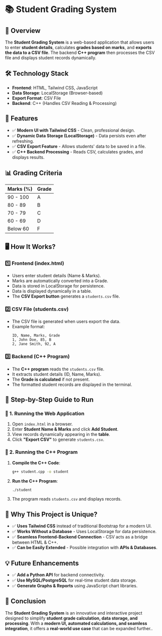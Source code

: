 # 📚 Student Grading System

## **🔹 Overview**
The **Student Grading System** is a web-based application that allows users to enter **student details**, calculates **grades based on marks**, and **exports the data to a CSV file**. The backend **C++ program** then processes the CSV file and displays student records dynamically.

## **🛠️ Technology Stack**
- **Frontend**: HTML, Tailwind CSS, JavaScript  
- **Data Storage**: LocalStorage (Browser-based)  
- **Export Format**: CSV File  
- **Backend**: C++ (Handles CSV Reading & Processing)  

## **🚀 Features**
- ✅ **Modern UI with Tailwind CSS** - Clean, professional design.  
- ✅ **Dynamic Data Storage (LocalStorage)** - Data persists even after refreshing.  
- ✅ **CSV Export Feature** - Allows students' data to be saved in a file.  
- ✅ **C++ Backend Processing** - Reads CSV, calculates grades, and displays results.  

## **📊 Grading Criteria**
| **Marks (%)** | **Grade** |
|--------------|---------|
| 90 - 100 | A |
| 80 - 89 | B |
| 70 - 79 | C |
| 60 - 69 | D |
| Below 60 | F |

## **🖥️ How It Works?**
### **1️⃣ Frontend (index.html)**
- Users enter student details (Name & Marks).
- Marks are automatically converted into a Grade.
- Data is stored in LocalStorage for persistence.
- Data is displayed dynamically in a table.
- The **CSV Export button** generates a `students.csv` file.

### **2️⃣ CSV File (students.csv)**
- The CSV file is generated when users export the data.
- Example format:
  ```csv
  ID, Name, Marks, Grade
  1, John Doe, 85, B
  2, Jane Smith, 92, A
  ```

### **3️⃣ Backend (C++ Program)**
- The **C++ program** reads the `students.csv` file.
- It extracts student details (ID, Name, Marks).
- The **Grade is calculated** if not present.
- The formatted student records are displayed in the terminal.

## **🔰 Step-by-Step Guide to Run**
### **📌 1. Running the Web Application**
1. Open `index.html` in a browser.  
2. Enter **Student Name & Marks** and click **Add Student**.  
3. View records dynamically appearing in the **table**.  
4. Click **"Export CSV"** to generate `students.csv`.

### **📌 2. Running the C++ Program**
1. **Compile the C++ Code**:  
   ```bash
   g++ student.cpp -o student
   ```
2. **Run the C++ Program**:
   ```bash
   ./student
   ```
3. The program reads `students.csv` and displays records.

## **🎯 Why This Project is Unique?**
- ✅ **Uses Tailwind CSS** instead of traditional Bootstrap for a modern UI.  
- ✅ **Works Without a Database** - Uses LocalStorage for data persistence.  
- ✅ **Seamless Frontend-Backend Connection** - CSV acts as a bridge between HTML & C++.  
- ✅ **Can be Easily Extended** - Possible integration with **APIs & Databases**.  

## **💡 Future Enhancements**
- ✅ **Add a Python API** for backend connectivity.  
- ✅ **Use MySQL/PostgreSQL** for real-time student data storage.  
- ✅ **Generate Graphs & Reports** using JavaScript chart libraries.  

## **🎤 Conclusion**
The **Student Grading System** is an innovative and interactive project designed to simplify **student grade calculation, data storage, and processing**. With a **modern UI, automated calculations, and seamless integration**, it offers a **real-world use case** that can be expanded further..